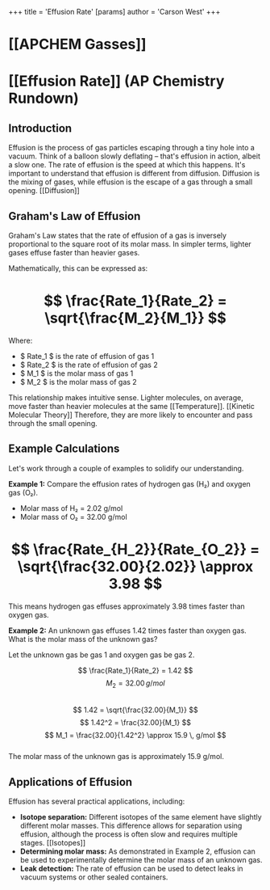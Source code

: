 +++
 title = 'Effusion Rate'
[params]
	author = 'Carson West'
+++
# [[APCHEM Gasses]]
# [[Effusion Rate]] (AP Chemistry Rundown)

## Introduction

Effusion is the process of gas particles escaping through a tiny hole into a vacuum.  Think of a balloon slowly deflating – that's effusion in action, albeit a slow one.  The rate of effusion is the speed at which this happens.  It's important to understand that effusion is different from diffusion.  Diffusion is the mixing of gases, while effusion is the escape of a gas through a small opening. [[Diffusion]]

## Graham's Law of Effusion

Graham's Law states that the rate of effusion of a gas is inversely proportional to the square root of its molar mass. In simpler terms, lighter gases effuse faster than heavier gases.

Mathematically, this can be expressed as:

#  $$ \frac{Rate_1}{Rate_2} = \sqrt{\frac{M_2}{M_1}} $$  
Where:

*  $ Rate_1 $  is the rate of effusion of gas 1
*  $ Rate_2 $  is the rate of effusion of gas 2
*  $ M_1 $  is the molar mass of gas 1
*  $ M_2 $  is the molar mass of gas 2

This relationship makes intuitive sense.  Lighter molecules, on average, move faster than heavier molecules at the same [[Temperature]]. [[Kinetic Molecular Theory]] Therefore, they are more likely to encounter and pass through the small opening.

## Example Calculations

Let's work through a couple of examples to solidify our understanding.

**Example 1:** Compare the effusion rates of hydrogen gas (H₂) and oxygen gas (O₂).

* Molar mass of H₂ = 2.02 g/mol
* Molar mass of O₂ = 32.00 g/mol

#  $$  \frac{Rate_{H_2}}{Rate_{O_2}} = \sqrt{\frac{32.00}{2.02}} \approx 3.98  $$  
This means hydrogen gas effuses approximately 3.98 times faster than oxygen gas.

**Example 2:** An unknown gas effuses 1.42 times faster than oxygen gas. What is the molar mass of the unknown gas?

Let the unknown gas be gas 1 and oxygen gas be gas 2.

 $$  \frac{Rate_1}{Rate_2} = 1.42  $$   $$  M_2 = 32.00 \, g/mol  $$  
 $$  1.42 = \sqrt{\frac{32.00}{M_1}}  $$   $$  1.42^2 = \frac{32.00}{M_1}  $$   $$  M_1 = \frac{32.00}{1.42^2} \approx 15.9 \, g/mol  $$  
The molar mass of the unknown gas is approximately 15.9 g/mol.


## Applications of Effusion

Effusion has several practical applications, including:

* **Isotope separation:**  Different isotopes of the same element have slightly different molar masses. This difference allows for separation using effusion, although the process is often slow and requires multiple stages. [[Isotopes]]
* **Determining molar mass:** As demonstrated in Example 2, effusion can be used to experimentally determine the molar mass of an unknown gas.
* **Leak detection:**  The rate of effusion can be used to detect leaks in vacuum systems or other sealed containers.




